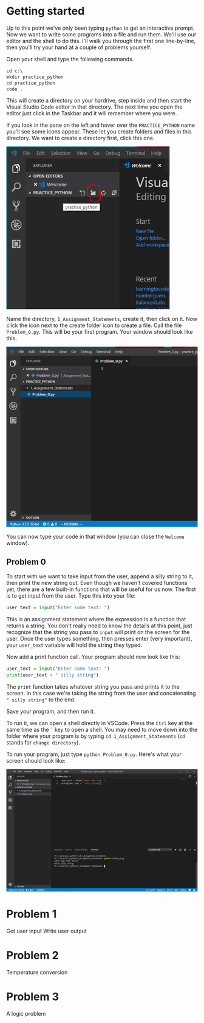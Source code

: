 # Getting started
Up to this point we've only been typing `python` to get an interactive prompt. Now we want to write some programs into a file and run them. We'll use our editor and the shell to do this. I'll walk you through the first one line-by-line, then you'll try your hand at a couple of problems yourself.

Open your shell and type the following commands.
```
cd c:\
mkdir practice_python
cd practice_python
code .
```
This will create a directory on your hardrive, step inside and then start the Visual Studio Code editor in that directory. The next time you open the editor just click in the Taskbar and it will remember where you were.

If you look in the pane on the left and hover over the `PRACTICE_PYTHON` name you'll see some icons appear. These let you create folders and files in this directory. We want to create a directory first, click this one.

![Add directory](add-directory.PNG)

Name the directory, `1_Assignment_Statements`, create it, then click on it. Now click the icon next to the create folder icon to create a file. Call the file `Problem_0.py`. This will be your first program. Your window should look like this.

![Editor window](problem_0_window.PNG)

You can now type your code in that window (you can close the `Welcome` window).

## Problem 0

To start with we want to take input from the user, append a silly string to it, then print the new string out. Even though we haven't covered functions yet, there are a few built-in functions that will be useful for us now. The first is to get input from the user. Type this into your file:

```python
user_text = input("Enter some text: ")
```
This is an assignment statement where the expression is a function that returns a string. You don't really need to know the details at this point, just recognize that the string you pass to `input` will print on the screen for the user. Once the user types something, then presses enter (very important), your `user_text` variable will hold the string they typed.

Now add a print function call. Your program should now look like this:

```python
user_text = input("Enter some text: ")
print(user_text + " silly string")
```
The `print` function takes whatever string you pass and prints it to the screen. In this case we're taking the string from the user and concatenating `" silly string"` to the end. 

Save your program, and then run it.

To run it, we can open a shell directly in VSCode. Press the `Ctrl` key at the same time as the `` ` `` key to open a shell. You may need to move down into the folder where your program is by typing `cd 1_Assignment_Statements` (`cd` stands for `change directory`).

To run your program, just type `python Problem_0.py`. Here's what your screen should look like:

![VSCode Shell](vs_shell.PNG)


# Problem 1

Get user input
Write user output

# Problem 2

Temperature conversion

# Problem 3

A logic problem